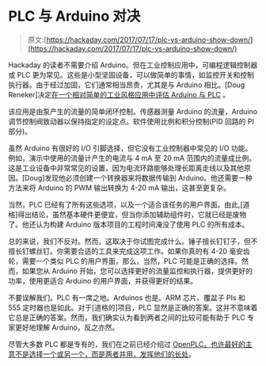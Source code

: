 # PLC 与 Arduino 对决

> 原文:[https://hackaday.com/2017/07/17/plc-vs-arduino-show-down/](https://hackaday.com/2017/07/17/plc-vs-arduino-show-down/)

Hackaday 的读者不需要介绍 Arduino。但在工业控制应用中，可编程逻辑控制器或 PLC 更为常见。这些是小型坚固设备，可以做简单的事情，如监控开关和控制执行器。由于经过加固，它们通常相当昂贵，尤其是与 Arduino 相比。[Doug Reneker]决定[在一个相对简单的工业风格应用中评估 Arduino 与 PLC](http://www.controldesign.com/articles/2017/arduino-vs-plc-for-industrial-control/) 。

该应用是由泵产生的流量的简单闭环控制。传感器测量 Arduino 的流量，Arduino 调节控制阀致动器以保持指定的设定点。软件使用比例和积分控制(PID 回路的 PI 部分)。

虽然 Arduino 有很好的 I/O 引脚选择，但它没有工业控制器中常见的 I/O 功能。例如，演示中使用的流量计产生的电流与 4 mA 至 20 mA 范围内的流量成比例。这是工业设备中非常常见的设置，因为电流环路能够处理长距离走线以及其他原因。[Doug]发现他必须创建一个转换器来将数据传输到 Arduino。他还需要一种方法来将 Arduino 的 PWM 输出转换为 4-20 mA 输出，这甚至更复杂。

当然，PLC 已经有了所有这些选项，以及一个适合该任务的用户界面。由此,[道格]得出结论，虽然基本硬件更便宜，但当你添加辅助组件时，它就已经是废物了。他还认为构建 Arduino 版本项目的工程时间淹没了使用 PLC 的所有成本。

总的来说，我们不反对。然而，这取决于你试图完成什么。锤子擅长钉钉子，但不擅长钉螺丝钉。你需要合适的工具来完成这项工作。如果你真的有 4-20 毫安齿轮，需要一个类似 PLC 的用户界面，那么，当然，PLC 可能是正确的选择。然而，如果您从 Arduino 开始，您可以选择更好的流量监控和执行器，提供更好的功率，使用更适合 Arduino 的用户界面，并获得更好的结果。

不要误解我们。PLC 有一席之地。Arduinos 也是。ARM 芯片、覆盆子 PIs 和 555 定时器也是如此。对于[道格的]项目，PLC 显然是正确的答案。这并不意味着它总是正确的答案。然而，我们确实认为看到两者之间的比较可能有助于 PLC 专家更好地理解 Arduino，反之亦然。

尽管大多数 PLC 都是专有的，我们在之前已经介绍过 [OpenPLC。也许最好的主意不是选择一个或另一个，而是](https://hackaday.com/2016/06/07/openplc-is-ready-for-hacking/)[两者并用，发挥他们的长处](https://hackaday.com/2015/12/18/reading-smart-cards-from-a-plc-with-a-little-arduino-help/)。
